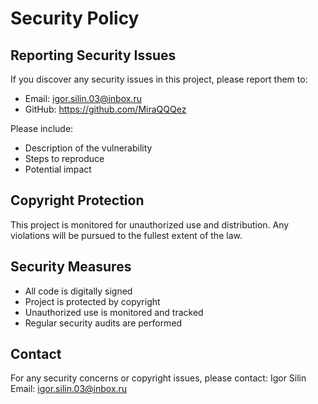 # Security Policy

## Reporting Security Issues

If you discover any security issues in this project, please report them to:

- Email: igor.silin.03@inbox.ru
- GitHub: https://github.com/MiraQQQez

Please include:
- Description of the vulnerability
- Steps to reproduce
- Potential impact

## Copyright Protection

This project is monitored for unauthorized use and distribution. Any violations 
will be pursued to the fullest extent of the law.

## Security Measures
- All code is digitally signed
- Project is protected by copyright
- Unauthorized use is monitored and tracked
- Regular security audits are performed

## Contact
For any security concerns or copyright issues, please contact:
Igor Silin
Email: igor.silin.03@inbox.ru 